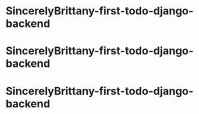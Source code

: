 # SincerelyBrittany-first-todo-django-backend
# SincerelyBrittany-first-todo-django-backend
# SincerelyBrittany-first-todo-django-backend
